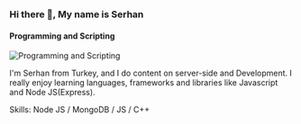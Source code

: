 ### Hi there 👋, My name is Serhan
#### Programming and Scripting
![Programming and Scripting](https://pbs.twimg.com/profile_banners/1373213481147760642/1656741905/600x200)

I'm Serhan from Turkey, and I do content on server-side and Development. I really enjoy learning languages, frameworks and libraries like Javascript and Node JS(Express).

Skills: Node JS / MongoDB / JS / C++





